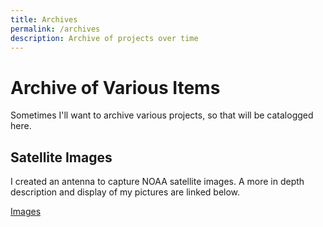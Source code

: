 ```yaml
---
title: Archives
permalink: /archives
description: Archive of projects over time
---
```


# Archive of Various Items
Sometimes I'll want to archive various projects, so that will be catalogged here.

## Satellite Images
I created an antenna to capture NOAA satellite images. A more in depth description and display of my pictures are linked below.

[Images](/archives/satellite_images)

